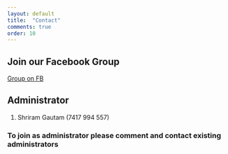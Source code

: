 ```yaml
---
layout: default
title:  "Contact"
comments: true
order: 10
---
```

## Join our Facebook Group  
[Group on FB](https://www.facebook.com/groups/337771100272246/)

## Administrator  

1. Shriram Gautam (7417 994 557)


### To join as administrator please comment and contact existing administrators

